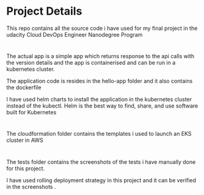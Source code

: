 # Project Details

This repo contains all the source code i have used for my final project in the udacity Cloud DevOps Engineer Nanodegree Program

#

The actual app is a simple app which returns response to the api calls with the version details and the app is containerised and can be run in a kubernetes cluster.

The application code is resides in the hello-app folder and it also contains the dockerfile 

I have used helm charts to install the application in the kubernetes cluster instead of the kubectl. Helm is the best way to find, share, and use software built for Kubernetes

#

The cloudformation folder contains the templates i used to launch an EKS cluster in AWS

#

The tests folder contains the screenshots of the tests i have manually done for this project. 

I have used rolling deployment strategy in this project and it can be verified in the screenshots .
